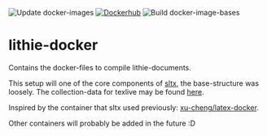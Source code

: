 ![Update docker-images](https://github.com/EagleoutIce/lithie-docker/workflows/Update%20docker-images/badge.svg) [![Dockerhub](https://img.shields.io/badge/Dockerhub-Images-informational)](https://hub.docker.com/u/eagleoutice) ![Build docker-image-bases](https://github.com/EagleoutIce/lithie-docker/workflows/Build%20docker-image-bases/badge.svg)
# lithie-docker

Contains the docker-files to compile lithie-documents.

This setup will one of the core components of [sltx](https://github.com/EagleoutIce/sltx), the base-structure was loosely.
The collection-data for texlive may be found [here](https://tug.org/svn/texlive/trunk/Master/tlpkg/tlpsrc/).

Inspired by the container that sltx used previously: [xu-cheng/latex-docker](https://github.com/xu-cheng/latex-docker).

Other containers will probably be added in the future :D
